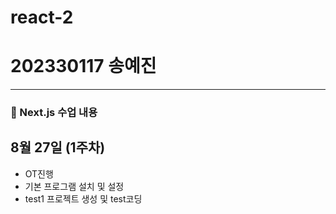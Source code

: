 # react-2
<h1>202330117 송예진</h1>
<hr>
<h3>📘 Next.js 수업 내용</h3>

## 8월 27일 (1주차)

- OT진행
- 기본 프로그램 설치 및 설정
- test1 프로젝트 생성 및 test코딩
